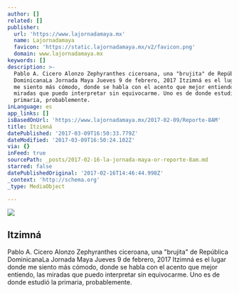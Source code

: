 ```yaml
---
author: []
related: []
publisher:
  url: 'https://www.lajornadamaya.mx'
  name: Lajornadamaya
  favicon: 'https://static.lajornadamaya.mx/v2/favicon.png'
  domain: www.lajornadamaya.mx
keywords: []
description: >-
  Pablo A. Cicero Alonzo Zephyranthes ciceroana, una "brujita" de República
  DominicanaLa Jornada Maya Jueves 9 de febrero, 2017 Itzimná es el lugar donde
  me siento más cómodo, donde se habla con el acento que mejor entiendo, las
  miradas que puedo interpretar sin equivocarme. Uno es de donde estudió la
  primaria, probablemente.
inLanguage: es
app_links: []
isBasedOnUrl: 'https://www.lajornadamaya.mx/2017-02-09/Reporte-8AM'
title: Itzimná
datePublished: '2017-03-09T16:50:33.779Z'
dateModified: '2017-03-09T16:50:24.102Z'
via: {}
inFeed: true
sourcePath: _posts/2017-02-16-la-jornada-maya-or-reporte-8am.md
starred: false
datePublishedOriginal: '2017-02-16T14:46:44.998Z'
_context: 'http://schema.org'
_type: MediaObject

---
```

<article style=""><img src="https://img.lajornadamaya.mx/32/j1abggo1obab_640-414-cover" /><h1>Itzimná</h1><p>Pablo A. Cicero Alonzo Zephyranthes ciceroana, una "brujita" de República DominicanaLa Jornada Maya Jueves 9 de febrero, 2017 Itzimná es el lugar donde me siento más cómodo, donde se habla con el acento que mejor entiendo, las miradas que puedo interpretar sin equivocarme. Uno es de donde estudió la primaria, probablemente.</p></article>